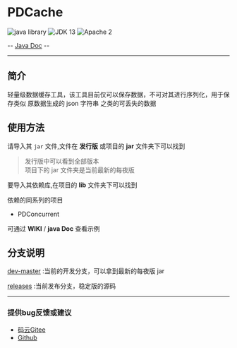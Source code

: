 # PDCache

![java library](https://img.shields.io/badge/type-Libary-gr.svg "type")
![JDK 13](https://img.shields.io/badge/JDK-13-green.svg "SDK")
![Apache 2](https://img.shields.io/badge/license-Apache%202-blue.svg "License")

-- [Java Doc](https://apidoc.gitee.com/PatternDirClean/PDCache) --

-------------------------------------------------------------------------------

## 简介

轻量级数据缓存工具，该工具目前仅可以保存数据，不可对其进行序列化，用于保存类似 原数据生成的 json 字符串 之类的可丢失的数据

## 使用方法
请导入其 `jar` 文件,文件在 **发行版** 或项目的 **jar** 文件夹下可以找到
>发行版中可以看到全部版本<br/>项目下的 jar 文件夹是当前最新的每夜版

要导入其依赖库,在项目的 **lib** 文件夹下可以找到

依赖的同系列的项目
- PDConcurrent

可通过 **WIKI** / **java Doc** 查看示例

## 分支说明
[dev-master](https://gitee.com/PatternDirClean/PDCache/tree/dev-master) :当前的开发分支，可以拿到最新的每夜版 jar

[releases](https://gitee.com/PatternDirClean/PDCache/tree/releases/) :当前发布分支，稳定版的源码

-------------------------------------------------------------------------------

### 提供bug反馈或建议

- [码云Gitee](https://gitee.com/PatternDirClean/PDCache/issues)
- [Github](https://github.com/PatternDirClean/PDCache/issues)